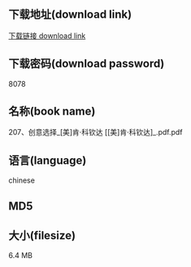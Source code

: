 ## 下载地址(download link)
[下载链接 download link](https://tutu365.netlify.app/?s=207%E3%80%81%E5%88%9B%E6%84%8F%E9%80%89%E6%8B%A9_%5B%E7%BE%8E%5D%E8%82%AF%C2%B7%E7%A7%91%E9%92%A6%E8%BE%BE+%5B%5B%E7%BE%8E%5D%E8%82%AF%C2%B7%E7%A7%91%E9%92%A6%E8%BE%BE%5D_.pdf)

## 下载密码(download password)
8078

## 名称(book name)
207、创意选择_[美]肯·科钦达 [[美]肯·科钦达]_.pdf.pdf

## 语言(language)
chinese

## MD5


## 大小(filesize)
6.4 MB
